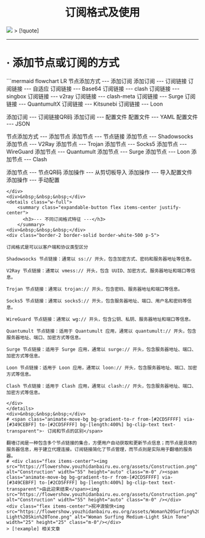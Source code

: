 # <center><span class="animate-move-bg bg-gradient-to-r from-[#2CD5FFFF] via-[#349CEBFF] to-[#2CD5FFFF] bg-[length:400%] bg-clip-text text-transparent">订阅格式及使用</span></center>
<img src="https://flowershow.youzhidanbairu.eu.org/assets/img/20240826_231148.jpg"/>
> [!quote]

---
# <span class="animate-move-bg bg-gradient-to-r from-[#2CD5FFFF] via-[#349CEBFF] to-[#2CD5FFFF] bg-[length:400%] bg-clip-text text-transparent">· 添加节点或订阅的方式</span>
<div class="border-2 border-solid border-blue-500 rounded-xl p-5">
```mermaid
flowchart LR
节点添加方式 --- 添加订阅
添加订阅 --- 订阅链接
订阅链接 --- 自适应
订阅链接 --- Base64
订阅链接 --- clash
订阅链接 --- singbox
订阅链接 --- v2ray
订阅链接 --- clash-meta
订阅链接 --- Surge
订阅链接 --- QuantumultX
订阅链接 --- Kitsunebi
订阅链接 --- Loon


添加订阅 --- 订阅链接QR码
添加订阅 --- 配置文件
配置文件 --- YAML
配置文件 --- JSON

节点添加方式 --- 添加节点
添加节点 --- 节点链接
添加节点 --- Shadowsocks
添加节点 --- V2Ray
添加节点 --- Trojan
添加节点 --- Socks5
添加节点 --- WireGuard
添加节点 --- Quantumult
添加节点 --- Surge
添加节点 --- Loon
添加节点 --- Clash

添加节点 --- 节点QR码
添加操作 --- 从剪切板导入
添加操作 --- 导入配置文件
添加操作 --- 手动配置
```
</div>
<div>&nbsp;&nbsp;&nbsp;</div>
<details class="w-full">
    <summary class="expandable-button flex items-center justify-center">
      <h3>--- 不同订阅格式特征 ---</h3>
    </summary>
<div>&nbsp;&nbsp;&nbsp;</div>
<div class="border-2 border-solid border-white-500 p-5">

订阅格式是可以以客户端和协议类型区分

Shadowsocks 节点链接：通常以 ss:// 开头，包含加密方式、密码和服务器地址等信息。

V2Ray 节点链接：通常以 vmess:// 开头，包含 UUID、加密方式、服务器地址和端口等信息。

Trojan 节点链接：通常以 trojan:// 开头，包含密码、服务器地址和端口等信息。

Socks5 节点链接：通常以 socks5:// 开头，包含服务器地址、端口、用户名和密码等信息。

WireGuard 节点链接：通常以 wg:// 开头，包含公钥、私钥、服务器地址和端口等信息。

Quantumult 节点链接：适用于 Quantumult 应用，通常以 quantumult:// 开头，包含服务器地址、端口、加密方式等信息。

Surge 节点链接：适用于 Surge 应用，通常以 surge:// 开头，包含服务器地址、端口、加密方式等信息。

Loon 节点链接：适用于 Loon 应用，通常以 loon:// 开头，包含服务器地址、端口、加密方式等信息。

Clash 节点链接：适用于 Clash 应用，通常以 clash:// 开头，包含服务器地址、端口、加密方式等信息。

</div>
</details>
<div>&nbsp;&nbsp;&nbsp;</div>
# <span class="animate-move-bg bg-gradient-to-r from-[#2CD5FFFF] via-[#349CEBFF] to-[#2CD5FFFF] bg-[length:400%] bg-clip-text text-transparent">· 订阅和节点的区别</span>

翻墙订阅是一种包含多个节点链接的集合，方便用户自动获取和更新节点信息；而节点是具体的服务器信息，用于建立代理连接。订阅链接简化了节点管理，而节点则是实际用于翻墙的服务器。
# <div class="flex items-center"><img src="https://flowershow.youzhidanbairu.eu.org/assets/Construction.png" alt="Construction" width="55" height="auto" class="m-0" /><span class="animate-move-bg bg-gradient-to-r from-[#2CD5FFFF] via-[#349CEBFF] to-[#2CD5FFFF] bg-[length:400%] bg-clip-text text-transparent">由此迎来结束</span><img src="https://flowershow.youzhidanbairu.eu.org/assets/Construction.png" alt="Construction" width="55" height="auto" class="m-0" /></div>
<div class="flex items-center">祝冲浪愉快<img src="https://flowershow.youzhidanbairu.eu.org/assets/Woman%20Surfing%20Medium-Light%20Skin%20Tone.png" alt="Woman Surfing Medium-Light Skin Tone" width="25" height="25" class="m-0"/></div>
> [!example] 相关文章
